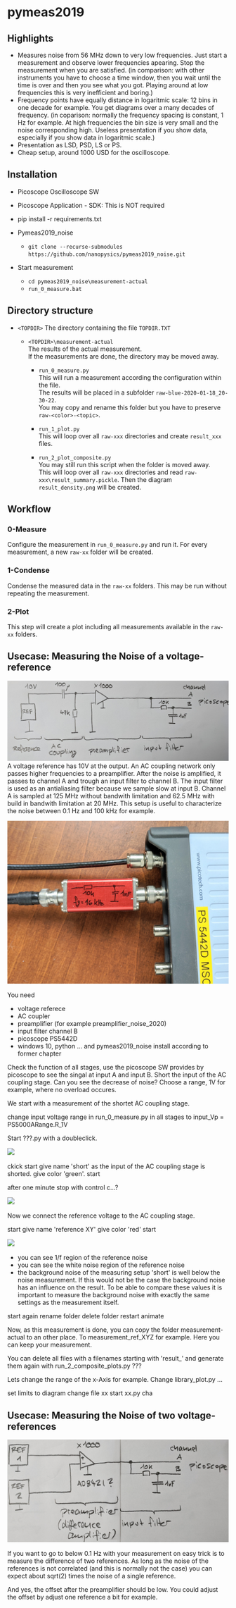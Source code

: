 # pymeas2019

## Highlights

* Measures noise from 56 MHz down to very low frequencies. Just start a measurement and observe lower frequencies apearing. Stop the measurement when you are satisfied. (in comparison: with other instruments you have to choose a time window, then you wait until the time is over and then you see what you got. Playing around at low frequencies this is very inefficient and boring.)
* Frequency points have equally distance in logaritmic scale: 12 bins in one decade for example. You get diagrams over a many decades of frequency. (in coparison: normally the frequency spacing is constant, 1 Hz for example. At high frequencies the bin size is very small and the noise corresponding high. Useless presentation if you show data, especially if you show data in logaritmic scale.)
* Presentation as LSD, PSD, LS or PS.
* Cheap setup, around 1000 USD for the oscilloscope.

## Installation

- Picoscope Oscilloscope SW

- Picoscope Application - SDK: This is NOT required
- pip install -r requirements.txt
- Pymeas2019_noise
  - `git clone --recurse-submodules https://github.com/nanopysics/pymeas2019_noise.git`
- Start measurement
  - `cd pymeas2019_noise\measurement-actual`
  - `run_0_measure.bat`

## Directory structure

- `<TOPDIR>` The directory containing the file `TOPDIR.TXT`
  - `<TOPDIR>\measurement-actual` \
    The results of the actual measurement. \
    If the measurements are done, the directory may be moved away.

    - `run_0_measure.py` \
      This will run a measurement according the configuration within the file. \
      The results will be placed in a subfolder `raw-blue-2020-01-18_20-30-22`. \
      You may copy and rename this folder but you have to preserve `raw-<color>-<topic>`.

    - `run_1_plot.py` \
      This will loop over all `raw-xxx` directories and create `result_xxx` files.

    - `run_2_plot_composite.py` \
      You may still run this script when the folder is moved away. \
      This will loop over all `raw-xxx` directories and read `raw-xxx\result_summary.pickle`.
      Then the diagram `result_density.png` will be created.

## Workflow

### 0-Measure

Configure the measurement in `run_0_measure.py` and run it.
For every measurement, a new `raw-xx` folder will be created.

### 1-Condense

Condense the measured data in the `raw-xx` folders. This may be run without repeating the measurement.

### 2-Plot

This step will create a plot including all measurements available in the `raw-xx` folders.


## Usecase: Measuring the Noise of a voltage-reference
![input filter channel B](images/usecase_voltage_reference.jpg)
A voltage reference has 10V at the output. An AC coupling network only passes higher frequencies to a preamplifier. After the noise is amplified, it passes to channel A and trough an input filter to channel B. The input filter is used as an antialiasing filter because we sample slow at input B. Channel A is sampled at 125 MHz without bandwith limitation and 62.5 MHz with build in bandwith limitation at 20 MHz.
This setup is useful to characterize the noise between 0.1 Hz and 100 kHz for example.

![input filter channel B](images/input_filter_channel_b.jpg)

You need
* voltage referece
* AC coupler
* preamplifier (for example preamplifier_noise_2020)
* input filter channel B
* picoscope PS5442D
* windows 10, python ... and pymeas2019_noise install according to former chapter

Check the function of all stages, use the picoscope SW provides by picoscope to see the singal at input A and input B. Short the input of the AC coupling stage. Can you see the decrease of noise? Choose a range, 1V for example, where no overload occures.

We start with a measurement of the shortet AC coupling stage.

change input voltage range in run_0_measure.py
in all stages to 
input_Vp = PS5000ARange.R_1V

Start ???.py with a doubleclick.

![](?.jpg)

ckick start
give name 'short' as the input of the AC coupling stage is shorted.
give color 'green'.
start

after one minute stop with control c...?

![](?.jpg)

Now we connect the reference voltage to the AC coupling stage.

start
give name 'reference XY'
give color 'red'
start

![](?.jpg)

* you can see 1/f region of the reference noise
* you can see the white noise region of the reference noise
* the background noise of the measuring setup 'short' is well below the noise measurement. If this would not be the case the background noise has an influence on the result. To be able to compare these values it is important to measure the background noise with exactly the same settings as the measurement itself.

start again
rename folder
delete folder
restart animate

Now, as this measurement is done, you can copy the folder measurement-actual to an other place.
To measurement_ref_XYZ for example. Here you can keep your measurement.

You can delete all files with a filenames starting with 'result_' and generate them again with run_2_composite_plots.py ???

Lets change the range of the x-Axis for example.
Change library_plot.py ... 

set limits to diagram
  change file xx
  start xx.py
  cha

## Usecase: Measuring the Noise of two voltage-references
![input filter channel B](images/usecase_voltage_references.jpg)

If you want to go to below 0.1 Hz with your measurement on easy trick is to measure the difference of two references. As long as the noise of the references is not correlated (and this is normally not the case) you can expect about sqrt(2) times the noise of a single reference.

And yes, the offset after the preamplifier should be low. You could adjust the offset by adjust one reference a bit for example.


